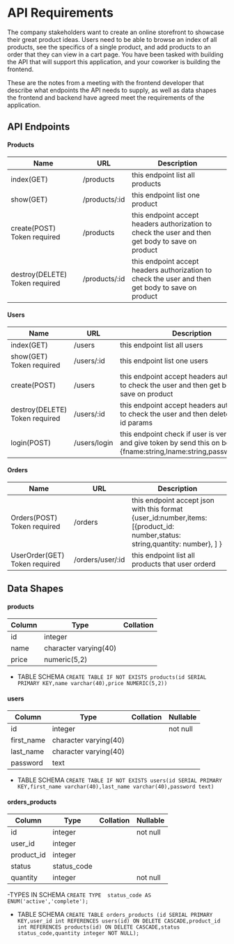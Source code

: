 # API Requirements
The company stakeholders want to create an online storefront to showcase their great product ideas. Users need to be able to browse an index of all products, see the specifics of a single product, and add products to an order that they can view in a cart page. You have been tasked with building the API that will support this application, and your coworker is building the frontend.

These are the notes from a meeting with the frontend developer that describe what endpoints the API needs to supply, as well as data shapes the frontend and backend have agreed meet the requirements of the application. 

## API Endpoints
#### Products
| Name | URL |  Description|
|------|-----|--------------|
| index(GET) | /products | this endpoint list all products |
| show(GET) | /products/:id | this endpoint list one product|
| create(POST) Token required| /products | this endpoint accept headers authorization to check the user and then get body to save on product|
| destroy(DELETE) Token required| /products/:id | this endpoint accept headers authorization to check the user and then get body to save on product|

#### Users
| Name | URL |  Description|
|------|-----|--------------|
| index(GET) | /users | this endpoint list all users |
| show(GET) Token required| /users/:id | this endpoint list one users|
| create(POST) | /users | this endpoint accept headers authorization to check the user and then get body to save on product|
| destroy(DELETE) Token required| /users/:id | this endpoint accept headers authorization to check the user and then delete user by id params|
| login(POST) | /users/login | this endpoint check if user is verified or not and give token by send this on body {fname:string,lname:string,password:string} |



#### Orders
| Name | URL |  Description|
|------|-----|--------------|
| Orders(POST)  Token required| /orders | this endpoint accept json with this format   {user_id:number,items: [{product_id: number,status: string,quantity: number}, ] } |
| UserOrder(GET)  Token required| /orders/user/:id | this endpoint list all products that user orderd|



## Data Shapes
#### products
| Column |         Type          | Collation |
--------|------------------------|----------|
| id     | integer               |           |
| name   | character varying(40) |           |
| price  | numeric(5,2)          |           |

- TABLE SCHEMA  `CREATE TABLE IF NOT EXISTS products(id SERIAL PRIMARY KEY,name varchar(40),price NUMERIC(5,2))`

#### users
|   Column   |         Type          | Collation | Nullable |
------------|-----------------------|-----------|----------|
| id         | integer               |           | not null | 
| first_name | character varying(40) |           |          |  
| last_name  | character varying(40) |           |          |  
| password   | text                  |           |          | 
- TABLE SCHEMA  `CREATE TABLE IF NOT EXISTS users(id SERIAL PRIMARY KEY,first_name varchar(40),last_name varchar(40),password text)`


####  orders_products
   Column   |    Type     | Collation | Nullable |
------------|-------------|-----------|----------|
 id         | integer     |           | not null |
 user_id    | integer     |           |          |
 product_id | integer     |           |          |
 status     | status_code |           |          |
 quantity   | integer     |           | not null |
-TYPES IN SCHEMA `CREATE TYPE  status_code AS ENUM('active','complete');`
- TABLE SCHEMA  `CREATE TABLE orders_products (id SERIAL PRIMARY KEY,user_id int REFERENCES users(id) ON DELETE CASCADE,product_id int REFERENCES products(id) ON DELETE CASCADE,status status_code,quantity integer NOT NULL);`


